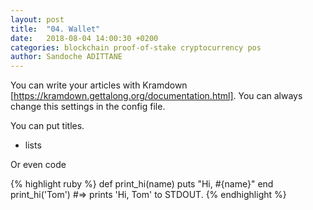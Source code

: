 ```yaml
---
layout: post
title:  "04. Wallet"
date:   2018-08-04 14:00:30 +0200
categories: blockchain proof-of-stake cryptocurrency pos
author: Sandoche ADITTANE
---
```


You can write your articles with Kramdown [https://kramdown.gettalong.org/documentation.html].
You can always change this settings in the config file.

You can put titles.
* lists

Or even code

{% highlight ruby %}
def print_hi(name)
  puts "Hi, #{name}"
end
print_hi('Tom')
#=> prints 'Hi, Tom' to STDOUT.
{% endhighlight %}
